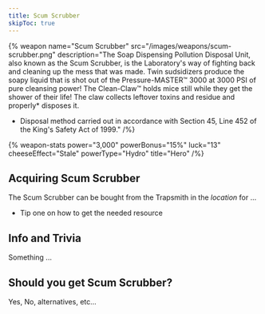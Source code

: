 ```yaml
---
title: Scum Scrubber
skipToc: true
---
```


{% weapon
 name="Scum Scrubber"
 src="/images/weapons/scum-scrubber.png"
 description="The Soap Dispensing Pollution Disposal Unit, also known as the Scum Scrubber, is the Laboratory's way of fighting back and cleaning up the mess that was made. Twin sudsidizers produce the soapy liquid that is shot out of the Pressure-MASTER™ 3000 at 3000 PSI of pure cleansing power! The Clean-Claw™ holds mice still while they get the shower of their life! The claw collects leftover toxins and residue and properly* disposes it.

* Disposal method carried out in accordance with Section 45, Line 452 of the King's Safety Act of 1999."
/%}

{% weapon-stats
 power="3,000"
 powerBonus="15%"
 luck="13"
 cheeseEffect="Stale"
 powerType="Hydro"
 title="Hero"
/%}

## Acquiring Scum Scrubber

The Scum Scrubber can be bought from the Trapsmith in the *location* for ...

- Tip one on how to get the needed resource

## Info and Trivia

Something ...

## Should you get Scum Scrubber?

Yes, No, alternatives, etc...
